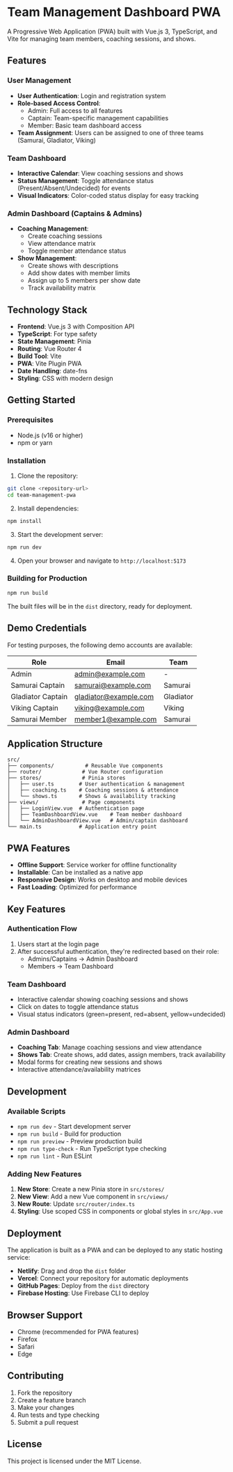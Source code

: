 # Team Management Dashboard PWA

A Progressive Web Application (PWA) built with Vue.js 3, TypeScript, and Vite for managing team members, coaching sessions, and shows.

## Features

### User Management
- **User Authentication**: Login and registration system
- **Role-based Access Control**: 
  - Admin: Full access to all features
  - Captain: Team-specific management capabilities
  - Member: Basic team dashboard access
- **Team Assignment**: Users can be assigned to one of three teams (Samurai, Gladiator, Viking)

### Team Dashboard
- **Interactive Calendar**: View coaching sessions and shows
- **Status Management**: Toggle attendance status (Present/Absent/Undecided) for events
- **Visual Indicators**: Color-coded status display for easy tracking

### Admin Dashboard (Captains & Admins)
- **Coaching Management**:
  - Create coaching sessions
  - View attendance matrix
  - Toggle member attendance status
- **Show Management**:
  - Create shows with descriptions
  - Add show dates with member limits
  - Assign up to 5 members per show date
  - Track availability matrix

## Technology Stack

- **Frontend**: Vue.js 3 with Composition API
- **TypeScript**: For type safety
- **State Management**: Pinia
- **Routing**: Vue Router 4
- **Build Tool**: Vite
- **PWA**: Vite Plugin PWA
- **Date Handling**: date-fns
- **Styling**: CSS with modern design

## Getting Started

### Prerequisites
- Node.js (v16 or higher)
- npm or yarn

### Installation

1. Clone the repository:
```bash
git clone <repository-url>
cd team-management-pwa
```

2. Install dependencies:
```bash
npm install
```

3. Start the development server:
```bash
npm run dev
```

4. Open your browser and navigate to `http://localhost:5173`

### Building for Production

```bash
npm run build
```

The built files will be in the `dist` directory, ready for deployment.

## Demo Credentials

For testing purposes, the following demo accounts are available:

| Role | Email | Team |
|------|-------|------|
| Admin | admin@example.com | - |
| Samurai Captain | samurai@example.com | Samurai |
| Gladiator Captain | gladiator@example.com | Gladiator |
| Viking Captain | viking@example.com | Viking |
| Samurai Member | member1@example.com | Samurai |

## Application Structure

```
src/
├── components/          # Reusable Vue components
├── router/             # Vue Router configuration
├── stores/             # Pinia stores
│   ├── user.ts        # User authentication & management
│   ├── coaching.ts    # Coaching sessions & attendance
│   └── shows.ts       # Shows & availability tracking
├── views/              # Page components
│   ├── LoginView.vue  # Authentication page
│   ├── TeamDashboardView.vue    # Team member dashboard
│   └── AdminDashboardView.vue   # Admin/captain dashboard
└── main.ts            # Application entry point
```

## PWA Features

- **Offline Support**: Service worker for offline functionality
- **Installable**: Can be installed as a native app
- **Responsive Design**: Works on desktop and mobile devices
- **Fast Loading**: Optimized for performance

## Key Features

### Authentication Flow
1. Users start at the login page
2. After successful authentication, they're redirected based on their role:
   - Admins/Captains → Admin Dashboard
   - Members → Team Dashboard

### Team Dashboard
- Interactive calendar showing coaching sessions and shows
- Click on dates to toggle attendance status
- Visual status indicators (green=present, red=absent, yellow=undecided)

### Admin Dashboard
- **Coaching Tab**: Manage coaching sessions and view attendance
- **Shows Tab**: Create shows, add dates, assign members, track availability
- Modal forms for creating new sessions and shows
- Interactive attendance/availability matrices

## Development

### Available Scripts

- `npm run dev` - Start development server
- `npm run build` - Build for production
- `npm run preview` - Preview production build
- `npm run type-check` - Run TypeScript type checking
- `npm run lint` - Run ESLint

### Adding New Features

1. **New Store**: Create a new Pinia store in `src/stores/`
2. **New View**: Add a new Vue component in `src/views/`
3. **New Route**: Update `src/router/index.ts`
4. **Styling**: Use scoped CSS in components or global styles in `src/App.vue`

## Deployment

The application is built as a PWA and can be deployed to any static hosting service:

- **Netlify**: Drag and drop the `dist` folder
- **Vercel**: Connect your repository for automatic deployments
- **GitHub Pages**: Deploy from the `dist` directory
- **Firebase Hosting**: Use Firebase CLI to deploy

## Browser Support

- Chrome (recommended for PWA features)
- Firefox
- Safari
- Edge

## Contributing

1. Fork the repository
2. Create a feature branch
3. Make your changes
4. Run tests and type checking
5. Submit a pull request

## License

This project is licensed under the MIT License.
